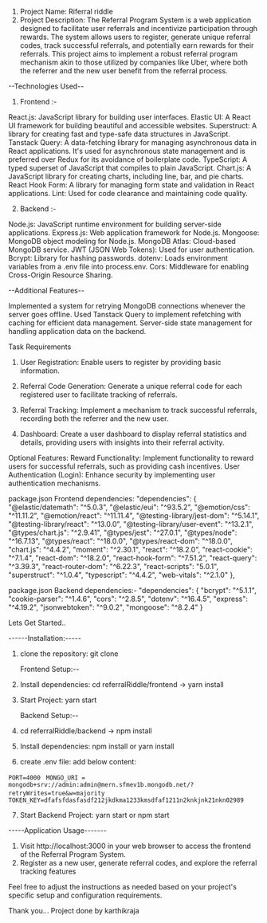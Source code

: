 1. Project Name: Riferral riddle
2. Project Description: The Referral Program System is a web application designed to facilitate user referrals and incentivize participation through rewards. The system allows users to register, generate unique referral codes, track successful referrals, and potentially earn rewards for their referrals. This project aims to implement a robust referral program mechanism akin to those utilized by companies like Uber, where both the referrer and the new user benefit from the referral process.

--Technologies Used--

1. Frontend :-
 
React.js: JavaScript library for building user interfaces.
Elastic UI: A React UI framework for building beautiful and accessible websites.
Superstruct: A library for creating fast and type-safe data structures in JavaScript.
Tanstack Query: A data-fetching library for managing asynchronous data in React applications. It's used for asynchronous state management and is preferred over Redux for its avoidance of boilerplate code.
TypeScript: A typed superset of JavaScript that compiles to plain JavaScript.
Chart.js: A JavaScript library for creating charts, including line, bar, and pie charts.
React Hook Form: A library for managing form state and validation in React applications.
Lint: Used for code clearance and maintaining code quality.

2. Backend :-
   
Node.js: JavaScript runtime environment for building server-side applications.
Express.js: Web application framework for Node.js.
Mongoose: MongoDB object modeling for Node.js.
MongoDB Atlas: Cloud-based MongoDB service.
JWT (JSON Web Tokens): Used for user authentication.
Bcrypt: Library for hashing passwords.
dotenv: Loads environment variables from a .env file into process.env.
Cors: Middleware for enabling Cross-Origin Resource Sharing.


--Additional Features--

Implemented a system for retrying MongoDB connections whenever the server goes offline.
Used Tanstack Query to implement refetching with caching for efficient data management.
Server-side state management for handling application data on the backend.

Task Requirements
1. User Registration:
Enable users to register by providing basic information.

2. Referral Code Generation:
Generate a unique referral code for each registered user to facilitate tracking of referrals.

3. Referral Tracking:
Implement a mechanism to track successful referrals, recording both the referrer and the new user.

4. Dashboard:
Create a user dashboard to display referral statistics and details, providing users with insights into their referral activity.

Optional Features:
Reward Functionality: Implement functionality to reward users for successful referrals, such as providing cash incentives.
User Authentication (Login): Enhance security by implementing user authentication mechanisms.

package.json Frontend dependencies:
  "dependencies": {
    "@elastic/datemath": "^5.0.3",
    "@elastic/eui": "^93.5.2",
    "@emotion/css": "^11.11.2",
    "@emotion/react": "^11.11.4",
    "@testing-library/jest-dom": "^5.14.1",
    "@testing-library/react": "^13.0.0",
    "@testing-library/user-event": "^13.2.1",
    "@types/chart.js": "^2.9.41",
    "@types/jest": "^27.0.1",
    "@types/node": "^16.7.13",
    "@types/react": "^18.0.0",
    "@types/react-dom": "^18.0.0",
    "chart.js": "^4.4.2",
    "moment": "^2.30.1",
    "react": "^18.2.0",
    "react-cookie": "^7.1.4",
    "react-dom": "^18.2.0",
    "react-hook-form": "^7.51.2",
    "react-query": "^3.39.3",
    "react-router-dom": "^6.22.3",
    "react-scripts": "5.0.1",
    "superstruct": "^1.0.4",
    "typescript": "^4.4.2",
    "web-vitals": "^2.1.0"
  },

package.json Backend dependencies:-
"dependencies": {
    "bcrypt": "^5.1.1",
    "cookie-parser": "^1.4.6",
    "cors": "^2.8.5",
    "dotenv": "^16.4.5",
    "express": "^4.19.2",
    "jsonwebtoken": "^9.0.2",
    "mongoose": "^8.2.4"
  }


Lets Get Started..

------Installation:-----

1. clone the repository:
   git clone <clone Url>

   Frontend Setup:--
2. Install dependencies: cd referralRiddle/frontend -> yarn install
3. Start Project: yarn start

   Backend Setup:--
4. cd referralRiddle/backend -> npm install
5. Install dependencies: npm install or yarn install
6. create .env file: add below content:

` PORT=4000 `
` MONGO_URI = mongodb+srv://admin:admin@mern.sfmev1b.mongodb.net/?retryWrites=true&w=majority`
` TOKEN_KEY=dfafsfdasfasdf212jkdkma1233kmsdfaf1211n2knkjnk21nkn02989`
 
7. Start Backend Project: yarn start or npm start

-----Application Usage-------
1. Visit http://localhost:3000 in your web browser to access the frontend of the Referral Program System.
2. Register as a new user, generate referral codes, and explore the referral tracking features

Feel free to adjust the instructions as needed based on your project's specific setup and configuration requirements.

Thank you... Project done by karthikraja
